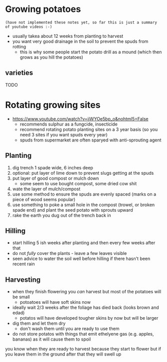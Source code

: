 # Growing potatoes

    (have not implemented these notes yet, so far this is just a summary of youtube videos :-)

- usually takea about 12 weeks from planting to harvest
- you want very good drainage in the soil to prevent the spuds from rotting
    - this is why some people start the potato drill as a mound (which then
      grows as you hill the potatoes)

## varieties

TODO

# Rotating growing sites

- https://www.youtube.com/watch?v=ijWYOe5bp_o&nohtml5=False
    - recommends sulphur as a fungcide, insecticide
    - recommend rotating potato planting sites on a 3 year basis (so you need 3
      sites if you want spuds every year)
    - spuds from supermarket are often sparyed with anti-sprouting agent

## Planting

1. dig trench 1 spade wide, 6 inches deep
1. optional: put layer of lime down to prevent slugs getting at the spuds
1. put layer of good compost or mulch down
    - some seem to use bought compost, some dried cow shit
1. wate the layer of mulch/compost
1. use some method to ensure the spuds are evenly spaced (marks on a piece of
   wood seems popular)
1. use something to poke a small hole in the compost (trowel, or broken spade
   end) and plant the seed potato with sprouts upward
1. rake the earth you dug out of the trench back in

## Hilling

- start hilling 5 ish weeks after planting and then every few weeks after that
- do not _fully_ cover the plants - leave a few leaves visible
- seen advice to water the soil well before hilling if there hasn't been recent
  rain

## Harvesting

- when they finish flowering you _can_ harvest but most of the potatoes will be
  small
    - potoatoes will have soft skins now
- ideally wait 2/3 weeks after the foliage has died back (looks brown and edad)
    - potatos will have developed tougher skins by now but will be larger
- dig them and let them dry
    - don't wash them until you are ready to use them
- do not store potatos with things that emit ethelyene gas (e.g. apples,
  bananas) as it will cause them to spoil

you know when they are ready to harvest because they start to flower but if you
leave them in the ground after that they will swell up
